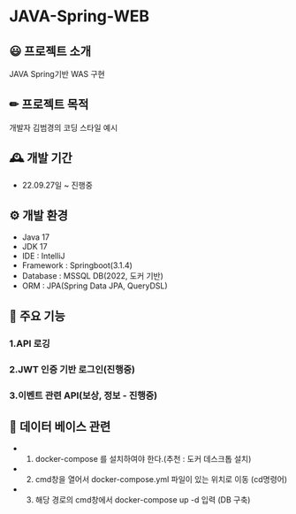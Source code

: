 # JAVA-Spring-WEB

## 😃 프로젝트 소개
JAVA Spring기반 WAS 구현

## ✏ 프로젝트 목적
개발자 김범경의 코딩 스타일 예시

## 🕰 개발 기간
* 22.09.27일 ~ 진행중

## ⚙️ 개발 환경
- Java 17
- JDK 17
- IDE : IntelliJ
- Framework : Springboot(3.1.4)
- Database : MSSQL DB(2022, 도커 기반)
- ORM : JPA(Spring Data JPA, QueryDSL)

## 📌 주요 기능
### 1.API 로깅
### 2.JWT 인증 기반 로그인(진행중)
### 3.이벤트 관련 API(보상, 정보 - 진행중) 
 
## 💾 데이터 베이스 관련
- 1. docker-compose 를 설치하여야 한다.(추천 : 도커 데스크톱 설치)
- 2. cmd창을 열어서 docker-compose.yml 파일이 있는 위치로 이동 (cd명령어)
- 3. 해당 경로의 cmd창에서 docker-compose up -d 입력 (DB 구축)